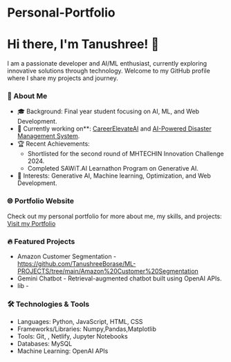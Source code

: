 # Personal-Portfolio

# Hi there, I'm Tanushree! 👋

I am a passionate developer and AI/ML enthusiast, currently exploring innovative solutions through technology. Welcome to my GitHub profile where I share my projects and journey.

### 🚀 About Me
- 🎓 Background: Final year student focusing on AI, ML, and Web Development.
- 💼 Currently working on**: [CareerElevateAI](#) and [AI-Powered Disaster Management System](#).
- 🏆 Recent Achievements: 
  - Shortlisted for the second round of MHTECHIN Innovation Challenge 2024.
  - Completed SAWiT.AI Learnathon Program on Generative AI.
- 🎯 Interests: Generative AI, Machine learning, Optimization, and Web Development.

### 🌐 Portfolio Website
Check out my personal portfolio for more about me, my skills, and projects:
[Visit my Portfolio](https://your-portfolio-link.com)

### 🔥 Featured Projects
- Amazon Customer Segmentation - https://github.com/TanushreeBorase/ML-PROJECTS/tree/main/Amazon%20Customer%20Segmentation
- Gemini Chatbot - Retrieval-augmented chatbot built using OpenAI APIs.
- lib - 

### 🛠️ Technologies & Tools
- Languages: Python, JavaScript, HTML, CSS
- Frameworks/Libraries: Numpy,Pandas,Matplotlib
- Tools: Git, , Netlify, Jupyter Notebooks
- Databases: MySQL
- Machine Learning: OpenAI APIs

